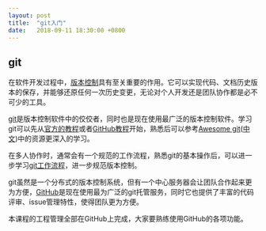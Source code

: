 ```yaml
---
layout: post
title:  "git入门"
date:   2018-09-11 18:30:00 +0800
---
```


## git

在软件开发过程中，[版本控制][vc]具有至关重要的作用。它可以实现代码、文档历史版本的保存，并能够还原任何一次历史变更，无论对个人开发还是团队协作都是必不可少的工具。

[git][]是版本控制软件中的佼佼者，同时也是现在使用最广泛的版本控制软件。学习git可以先从[官方的教程][git_tutor]或者[GitHub教程][try_git]开始，熟悉后可以参考[Awesome git][awesome_git]([中文][awesome_git_cn])中的资源更深入的学习。

在多人协作时，通常会有一个规范的工作流程，熟悉git的基本操作后，可以进一步学习[git工作流程][git_flow]，进一步规范版本控制。

git虽然是一个分布式的版本控制系统，但有一个中心服务器会让团队合作起来更为方便，[GitHub][github]是现在使用最为广泛的git托管服务，同时它也提供了丰富的代码评审、issue管理特性，使得团队更为方便。

本课程的工程管理全部在GitHub上完成，大家要熟练使用GitHub的各项功能。

[vc]: https://zh.wikipedia.org/wiki/%E7%89%88%E6%9C%AC%E6%8E%A7%E5%88%B6
[git]: https://git-scm.com/
[git_tutor]: https://git-scm.com/book/zh/v2
[try_git]: https://try.github.io/
[awesome_git]: https://github.com/dictcp/awesome-git
[awesome_git_cn]: https://github.com/hylerrix/awesome-git
[git_flow]: http://www.ruanyifeng.com/blog/2015/12/git-workflow.html
[github]: https://github.com/
